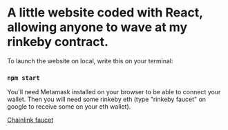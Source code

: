 # A little website coded with React, allowing anyone to wave at my rinkeby contract.

To launch the website on local, write this on your terminal:

### `npm start`

You'll need Metamask installed on your browser to be able to connect your wallet.
Then you will need some rinkeby eth (type "rinkeby faucet" on google to receive some on your eth wallet).

[Chainlink faucet](https://faucets.chain.link/rinkeby)
